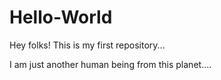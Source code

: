 # Hello-World
Hey folks! This is my first repository...

I am just another human being from this planet....
